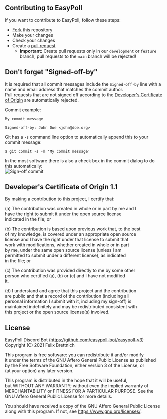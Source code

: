 ## Contributing to EasyPoll
If you want to contribute to EasyPoll, follow these steps:
- [Fork](https://github.com/easypoll-bot/easypoll-v3/fork) this repository
- Make your changes
- Check your changes
- Create a [pull request](https://github.com/easypoll-bot/easypoll-v3/pulls)
    - **Important:** Create pull requests only in our `development` or `feature` branch, pull requests to the `main` branch will be rejected!

## Don't forget "Signed-off-by"
It is required that all commit messages include the `Signed-off-by` line with a name and email address that matches the commit author.  
Pull requests that are not signed off according to the [Developer's Certificate of Origin](#developers-certificate-of-origin-11) are automatically rejected.

Commit example:
```GIT
My commit message

Signed-off-by: John Doe <john@doe.org>
```

Git has a `-s` command line option to automatically append this to your commit message:
```GIT
$ git commit -s -m 'My commit message'
```

In the most software there is also a check box in the commit dialog to do this automatically:  
![Sign-off commit](https://user-images.githubusercontent.com/42101045/128528321-bca2b734-5b68-434e-bbbf-324e43fab386.png)

## Developer's Certificate of Origin 1.1

By making a contribution to this project, I certify that:  

(a) The contribution was created in whole or in part by me and I  
have the right to submit it under the open source license  
indicated in the file; or  

(b) The contribution is based upon previous work that, to the best  
of my knowledge, is covered under an appropriate open source  
license and I have the right under that license to submit that  
work with modifications, whether created in whole or in part  
by me, under the same open source license (unless I am  
permitted to submit under a different license), as indicated  
in the file; or  

(c) The contribution was provided directly to me by some other  
person who certified (a), (b) or (c) and I have not modified  
it.

(d) I understand and agree that this project and the contribution  
are public and that a record of the contribution (including all  
personal information I submit with it, including my sign-off) is  
maintained indefinitely and may be redistributed consistent with  
this project or the open source license(s) involved.

## License
EasyPoll Discord Bot (https://github.com/easypoll-bot/easypoll-v3)  
Copyright (C) 2021  Felix Brettnich  

This program is free software: you can redistribute it and/or modify  
it under the terms of the GNU Affero General Public License as published  
by the Free Software Foundation, either version 3 of the License, or  
(at your option) any later version.  

This program is distributed in the hope that it will be useful,  
but WITHOUT ANY WARRANTY; without even the implied warranty of  
MERCHANTABILITY or FITNESS FOR A PARTICULAR PURPOSE.  See the  
GNU Affero General Public License for more details.  

You should have received a copy of the GNU Affero General Public License  
along with this program.  If not, see <https://www.gnu.org/licenses/>.
